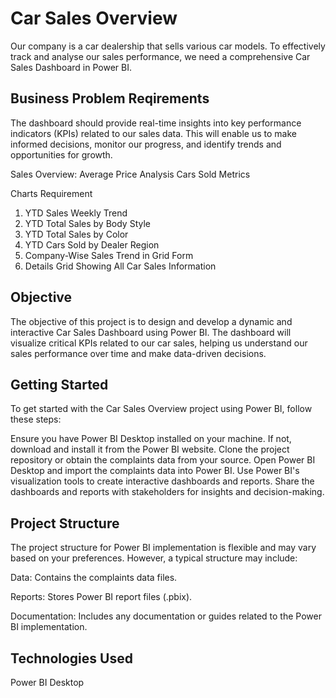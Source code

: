 
# Car Sales Overview

Our company is a car dealership that sells various car models. To effectively track and analyse our sales performance, we need a comprehensive Car Sales Dashboard in Power BI.




##  Business Problem Reqirements

The dashboard should provide real-time insights into key performance indicators (KPIs) related to our sales data. This will enable us to make informed decisions, monitor our progress, and identify trends and opportunities for growth.

Sales Overview:
Average Price Analysis
Cars Sold Metrics

Charts Requirement
 
1. 	YTD Sales Weekly Trend
2. 	YTD Total Sales by Body Style
3. 	YTD Total Sales by Color
4. 	YTD Cars Sold by Dealer Region
5. 	Company-Wise Sales Trend in Grid Form
6. 	Details Grid Showing All Car Sales Information



## Objective

The objective of this project is to design and develop a dynamic and interactive Car Sales Dashboard using Power BI. The dashboard will visualize critical KPIs related to our car sales, helping us understand our sales performance over time and make data-driven decisions.

## Getting Started

To get started with the Car Sales Overview project using Power BI, follow these steps:

Ensure you have Power BI Desktop installed on your machine. If not, download and install it from the Power BI website.
Clone the project repository or obtain the complaints data from your source.
Open Power BI Desktop and import the complaints data into Power BI.
Use Power BI's visualization tools to create interactive dashboards and reports.
Share the dashboards and reports with stakeholders for insights and decision-making.

## Project Structure

The project structure for Power BI implementation is flexible and may vary based on your preferences. However, a typical structure may include:

Data: Contains the complaints data files.

Reports: Stores Power BI report files (.pbix).

Documentation: Includes any documentation or guides related to the Power BI implementation.

## Technologies Used

Power BI Desktop
